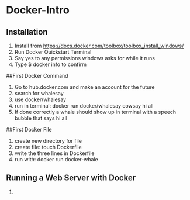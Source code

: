 # Docker-Intro
## Installation
1. Install from https://docs.docker.com/toolbox/toolbox_install_windows/
1. Run Docker Quickstart Terminal
1. Say yes to any permissions windows asks for while it runs
1. Type  $ docker info   to confirm

##First Docker Command
1. Go to hub.docker.com and make an account for the future
1. search for whalesay
1. use docker/whalesay
1. run in terminal: docker run docker/whalesay cowsay hi all
1. If done correctly a whale should show up in terminal with a speech bubble that says hi all

##First Docker File
1. create new directory for file
1. create file: touch Dockerfile
1. write the three lines in Dockerfile
1. run with:  docker run docker-whale

## Running a Web Server with Docker
1. 
